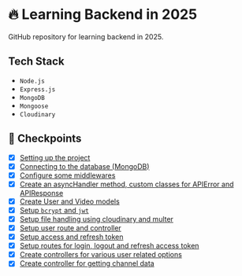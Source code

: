 # 🔥 Learning Backend in 2025

GitHub repository for learning backend in 2025.

## Tech Stack

- `Node.js`
- `Express.js`
- `MongoDB`
- `Mongoose`
- `Cloudinary`

## 🎯 Checkpoints

- [x] [Setting up the project](./checkpoints/README.md/#setting-up-the-project)
- [x] [Connecting to the database (MongoDB)](./checkpoints/README.md/#connecting-to-database-mongodb)
- [x] [Configure some middlewares](./checkpoints/README.md/#configure-some-middlewares)
- [x] [Create an asyncHandler method, custom classes for APIError and APIResponse](./checkpoints/README.md/#asynchandler-method-and-some-custom-classes)
- [x] [Create User and Video models](./checkpoints/README.md/#create-user-and-video-models)
- [x] [Setup `bcrypt` and `jwt`](./checkpoints/README.md/#setup-bcrypt-and-jwt)
- [x] [Setup file handling using cloudinary and multer](./checkpoints/README.md/#setup-file-uploading-using-cloudinary-and-multer)
- [x] [Setup user route and controller](./checkpoints/README.md/#setup-user-route-and-controller)
- [x] [Setup access and refresh token](./checkpoints/README.md/#setup-access-and-refresh-token)
- [x] [Setup routes for login, logout and refresh access token](./checkpoints/README.md/#setup-login-logout-and-refresh-access-token-routes)
- [x] [Create controllers for various user related options](./checkpoints/README.md/#create-controllers-for-various-user-related-options)
- [x] [Create controller for getting channel data](./checkpoints/README.md/#create-controller-for-getting-channel-data)
